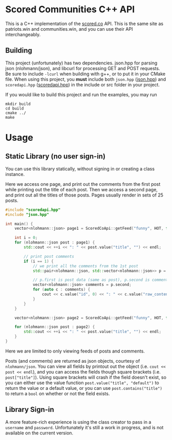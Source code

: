 # Scored Communities C++ API

This is a C++ implementation of the [scored.co](https://scored.co/) API. This is the same site as patriots.win and communities.win, and you can use their API interchangeably.

## Building

This project (unfortunately) has two dependencies. json.hpp for parsing json (nlohmann/json), and libcurl for processing GET and POST requests. Be sure to include `-lcurl` when building with g++, or to put it in your CMake file. When using this project, you **must** include both `json.hpp` ([json.hpp](src/json.hpp)) and `scoredapi.hpp` ([scoredapi.hpp](src/scoredapi.hpp)) in the include or src folder in your project.

If you would like to build this project and run the examples, you may run

```
mkdir build
cd build
cmake ../
make
```

# Usage

## Static Library (no user sign-in)

You can use this library statically, without signing in or creating a class instance.

Here we access one page, and print out the comments from the first post while printing out the title of each post. Then we access a second page, and print out all the titles of those posts. Pages usually render in sets of 25 posts.

```C++
#include "scoredapi.hpp"
#include "json.hpp"

int main() {
    vector<nlohmann::json> page1 = ScoredCoApi::getFeed("funny", HOT, false);

    int i = 0;
    for (nlohmann::json post : page1) {
        std::cout << ++i << ": " << post.value("title", "") << endl;

        // print post comments
        if (i == 1) {
            // we print all the comments from the 1st post
            std::pair<nlohmann::json, std::vector<nlohmann::json>> p = ScoredCoApi::getPost(post["id"]);

            // p.first is post data (same as post), p.second is comment vector
            vector<nlohmann::json> comments = p.second;
            for (auto c : comments) {
                cout << c.value("id", 0) << ": " << c.value("raw_content", "") << endl;;
            }
        }
    }

    vector<nlohmann::json> page2 = ScoredCoApi::getFeed("funny", HOT, false, test.back().value("uuid", ""));

    for (nlohmann::json post : page2) {
        std::cout << ++i << ": " << post.value("title", "") << endl;
    }
}
```

Here we are limited to only viewing feeds of posts and comments.

Posts (and comments) are returned as json objects, courtesy of `nlohmann/json`. You can view all fields by printout out the object (i.e. `cout << post << endl`), and you can access the fields though square brackets (i.e. `post["title"]`). Using square brackets will crash if the field doesn't exist, so you can either use the value function `post.value("title", "default")` to return the value or a default value, or you can use `post.contains("title")` to return a `bool` on whether or not the field exists.

## Library Sign-in

A more feature-rich experience is using the class creator to pass in a `username` and `password`. Unfortunately it's still a work in progress, and is not available on the current version.



